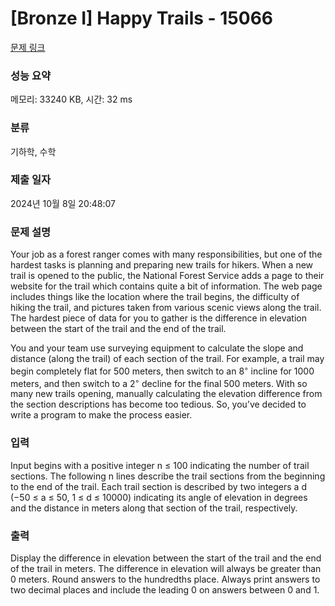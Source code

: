# [Bronze I] Happy Trails - 15066 

[문제 링크](https://www.acmicpc.net/problem/15066) 

### 성능 요약

메모리: 33240 KB, 시간: 32 ms

### 분류

기하학, 수학

### 제출 일자

2024년 10월 8일 20:48:07

### 문제 설명

<p>Your job as a forest ranger comes with many responsibilities, but one of the hardest tasks is planning and preparing new trails for hikers. When a new trail is opened to the public, the National Forest Service adds a page to their website for the trail which contains quite a bit of information. The web page includes things like the location where the trail begins, the difficulty of hiking the trail, and pictures taken from various scenic views along the trail. The hardest piece of data for you to gather is the difference in elevation between the start of the trail and the end of the trail.</p>

<p>You and your team use surveying equipment to calculate the slope and distance (along the trail) of each section of the trail. For example, a trail may begin completely flat for 500 meters, then switch to an 8<sup>◦</sup> incline for 1000 meters, and then switch to a 2<sup>◦</sup> decline for the final 500 meters. With so many new trails opening, manually calculating the elevation difference from the section descriptions has become too tedious. So, you’ve decided to write a program to make the process easier.</p>

### 입력 

 <p>Input begins with a positive integer n ≤ 100 indicating the number of trail sections. The following n lines describe the trail sections from the beginning to the end of the trail. Each trail section is described by two integers a d (−50 ≤ a ≤ 50, 1 ≤ d ≤ 10000) indicating its angle of elevation in degrees and the distance in meters along that section of the trail, respectively.</p>

### 출력 

 <p>Display the difference in elevation between the start of the trail and the end of the trail in meters. The difference in elevation will always be greater than 0 meters. Round answers to the hundredths place. Always print answers to two decimal places and include the leading 0 on answers between 0 and 1.</p>

